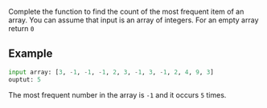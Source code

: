 Complete the function to find the count of the most frequent item of an array. You can assume that input is an array of integers. For an empty array return `0`


## Example
```py
input array: [3, -1, -1, -1, 2, 3, -1, 3, -1, 2, 4, 9, 3]
ouptut: 5 
```
The most frequent number in the array is `-1` and it occurs `5` times.
